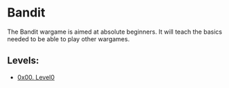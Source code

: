 # Bandit

The Bandit wargame is aimed at absolute beginners. It will teach the basics needed to be able to play other wargames.

## Levels:

* [0x00. Level0](./0x00-bandit/lvl0.md)